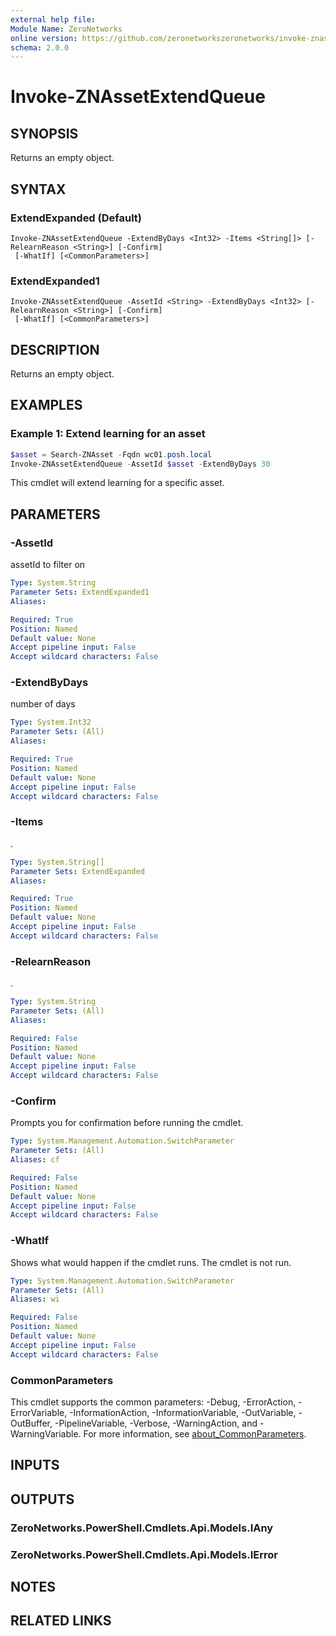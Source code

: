 ```yaml
---
external help file:
Module Name: ZeroNetworks
online version: https://github.com/zeronetworkszeronetworks/invoke-znassetextendqueue
schema: 2.0.0
---
```


# Invoke-ZNAssetExtendQueue

## SYNOPSIS
Returns an empty object.

## SYNTAX

### ExtendExpanded (Default)
```
Invoke-ZNAssetExtendQueue -ExtendByDays <Int32> -Items <String[]> [-RelearnReason <String>] [-Confirm]
 [-WhatIf] [<CommonParameters>]
```

### ExtendExpanded1
```
Invoke-ZNAssetExtendQueue -AssetId <String> -ExtendByDays <Int32> [-RelearnReason <String>] [-Confirm]
 [-WhatIf] [<CommonParameters>]
```

## DESCRIPTION
Returns an empty object.

## EXAMPLES

### Example 1: Extend learning for an asset
```powershell
$asset = Search-ZNAsset -Fqdn wc01.posh.local
Invoke-ZNAssetExtendQueue -AssetId $asset -ExtendByDays 30
```

This cmdlet will extend learning for a specific asset.

## PARAMETERS

### -AssetId
assetId to filter on

```yaml
Type: System.String
Parameter Sets: ExtendExpanded1
Aliases:

Required: True
Position: Named
Default value: None
Accept pipeline input: False
Accept wildcard characters: False
```

### -ExtendByDays
number of days

```yaml
Type: System.Int32
Parameter Sets: (All)
Aliases:

Required: True
Position: Named
Default value: None
Accept pipeline input: False
Accept wildcard characters: False
```

### -Items
.

```yaml
Type: System.String[]
Parameter Sets: ExtendExpanded
Aliases:

Required: True
Position: Named
Default value: None
Accept pipeline input: False
Accept wildcard characters: False
```

### -RelearnReason
.

```yaml
Type: System.String
Parameter Sets: (All)
Aliases:

Required: False
Position: Named
Default value: None
Accept pipeline input: False
Accept wildcard characters: False
```

### -Confirm
Prompts you for confirmation before running the cmdlet.

```yaml
Type: System.Management.Automation.SwitchParameter
Parameter Sets: (All)
Aliases: cf

Required: False
Position: Named
Default value: None
Accept pipeline input: False
Accept wildcard characters: False
```

### -WhatIf
Shows what would happen if the cmdlet runs.
The cmdlet is not run.

```yaml
Type: System.Management.Automation.SwitchParameter
Parameter Sets: (All)
Aliases: wi

Required: False
Position: Named
Default value: None
Accept pipeline input: False
Accept wildcard characters: False
```

### CommonParameters
This cmdlet supports the common parameters: -Debug, -ErrorAction, -ErrorVariable, -InformationAction, -InformationVariable, -OutVariable, -OutBuffer, -PipelineVariable, -Verbose, -WarningAction, and -WarningVariable. For more information, see [about_CommonParameters](http://go.microsoft.com/fwlink/?LinkID=113216).

## INPUTS

## OUTPUTS

### ZeroNetworks.PowerShell.Cmdlets.Api.Models.IAny

### ZeroNetworks.PowerShell.Cmdlets.Api.Models.IError

## NOTES

## RELATED LINKS

